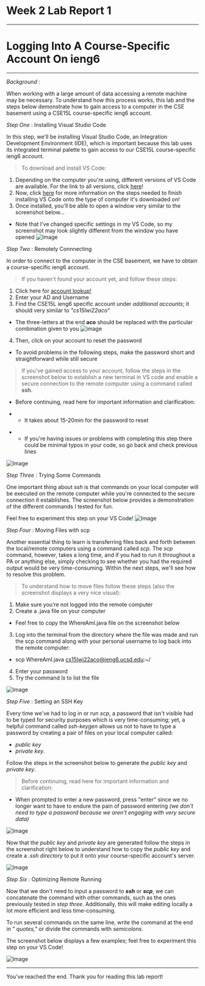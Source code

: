 # **Week 2 Lab Report 1** 

---
# Logging Into A Course-Specific Account On ieng6

---

*Background*    : 

When working with a large amount of data accessing a remote machine may be necessary. To understand how this process works, this lab and the steps below demonstrate how to gain access to a computer in the CSE basement using a CSE15L course-specific ieng6 account. 


*Step One*    : Installing Visual Studio Code 

In this step, we'll be installing Visual Studio Code, an Integration Development Environment (IDE), which is important because this lab uses its integrated terminal palette to gain access to our CSE15L course-specific ieng6 account. 

>To download and install VS Code: 
1. Depending on the computer you're using, different versions of VS Code are available. For the link to all versions, click [here](https://code.visualstudio.com/Download)! 
2. Now, click [here](https://code.visualstudio.com/docs/setup/setup-overview) for more information on the steps needed to finish installing VS Code onto the type of computer it's downloaded on! 
3. Once installed, you'll be able to open a window very similar to the screenshot below...
* Note that I’ve changed specific settings in my VS Code, so my screenshot may look slightly different from the window you have opened
![Image](InstallingVSCode.png)



*Step Two*   :  Remotely Connnecting 

In order to connect to the computer in the CSE basement, we have to obtain a course-specific ieng6 account. 

>If you haven't found your account yet, and follow these steps: 
1. Click here for [account lookup!](https://sdacs.ucsd.edu/~icc/index.php) 
2. Enter your AD and Username 
3. Find the CSE15L ieng6 specific account under *additional accounts*; it should very similar to *"cs15lwi22aco"*
* The three-letters at the end **aco** should be replaced with the particular combination given to you
![image](courseAccount.png)
4. Then, click on your account to reset the password 
* To avoid problems in the following steps, make the password short and straightforward while still secure 

>If you've gained access to your account, follow the steps in the screenshot below to establish a new terminal in VS code and enable a secure connection to the remote computer using a command called **ssh**. 
* Before continuing, read here for important information and clarification:  
- - It takes about 15-20min for the password to reset
* * If you're having issues or problems with completing this step there could be minimal typos in your code, so go back and check previous lines 

![Image](RemotelyConnecting.png)


*Step Three* : Trying Some Commands 

One important thing about *ssh* is that commands on your local computer will be executed on the remote computer while you're connected to the secure connection it establishes. The screenshot below provides a demonstration of the different commands I tested for fun. 

Feel free to experiment this step on your VS Code! 
![Image](TryingCommands.png)

*Step Four*  : Moving Files with scp 

Another essential thing to learn is transferring files back and forth between the local/remote computers using a command called *scp*. The *scp* command, however, takes a long time, and if you had to run it throughout a PA or anything else, simply checking to see whether you had the required output would be very time-consuming. Within the next steps, we'll see how to resolve this problem. 

>To understand how to move files follow these steps (also the screenshot displays a very nice visual): 
1. Make sure you’re not logged into the remote computer
2. Create a .java file on your computer
- Feel free to copy the WhereAmI.java file on the screenshot below
3. Log into the terminal from the directory where the file was made and run the scp command along with your personal username to log back into the remote computer: 
* scp WhereAmI.java cs15lwi22aco@ieng6.ucsd.edu:~/
4. Enter your password
5. Try the command *ls* to list the file

![Image](MovingFiles.png)

*Step Five*  : Setting an SSH Key 

Every time we've had to log in or run *scp*, a password that isn't visible had to be typed for security purposes which is very time-consuming; yet, a helpful command called *ssh-keygen* allows us not to have to type a password by creating a pair of files on your local computer called: 
- *public key* 
- *private key*. 

Follow the steps in the screenshot below to generate the *public key* and *private key*.  
>Before continuing, read here for important information and clarification:  
- When prompted to enter a new password, press "enter" since we no longer want to have to endure the pain of password entering *(we don't need to type a password because we aren't engaging with very secure data)* 

![Image](sshKey1.png)

Now that the *public key* and *private key* are generated follow the steps in the screenshot right below to understand how to copy the *public key* and create a *.ssh directory* to put it onto your course-specific account's server. 

![Image](sshKey2.png)

*Step Six*   : Optimizing Remote Running 

Now that we don't need to input a password to ***ssh*** or ***scp***, we can concatenate the command with other commands, such as the ones previously tested in *step three*. Additionally, this will make editing locally a lot more efficient and less time-consuming. 

To run several commands on the same line, write the command at the end in *" quotes,"* or divide the commands with *semicolons*.

The screenshot below displays a few examples; feel free to experiment this step on your VS Code!

![Image](RemoteRunning.png)


---
You've reached the end. Thank you for reading this lab report!












